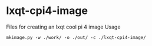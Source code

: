 # lxqt-cpi4-image
Files for creating an lxqt cool pi 4 image
Usage
```
mkimage.py -w ./work/ -o ./out/ -c ./lxqt-cpi4-image/

```
